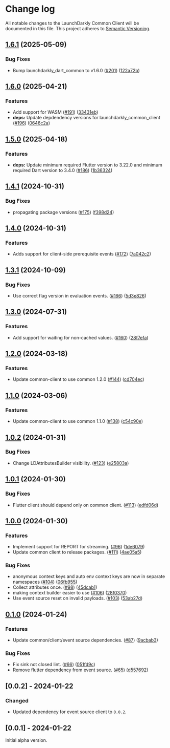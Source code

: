 # Change log

All notable changes to the LaunchDarkly Common Client will be documented in this file. This project adheres to [Semantic Versioning](https://semver.org).

## [1.6.1](https://github.com/launchdarkly/flutter-client-sdk/compare/launchdarkly_common_client-v1.6.0...launchdarkly_common_client-v1.6.1) (2025-05-09)


### Bug Fixes

* Bump launchdarkly_dart_common to v1.6.0 ([#201](https://github.com/launchdarkly/flutter-client-sdk/issues/201)) ([122a72b](https://github.com/launchdarkly/flutter-client-sdk/commit/122a72b609b600590c39fdbf14307f1f81aff13b))

## [1.6.0](https://github.com/launchdarkly/flutter-client-sdk/compare/launchdarkly_common_client-v1.5.0...launchdarkly_common_client-v1.6.0) (2025-04-21)


### Features

* Add support for WASM ([#191](https://github.com/launchdarkly/flutter-client-sdk/issues/191)) ([33431eb](https://github.com/launchdarkly/flutter-client-sdk/commit/33431eb34e1d69e8b0c10f522b40c8a339fe1b5c))
* **deps:** Update depdendency versions for launchdarkly_common_client ([#196](https://github.com/launchdarkly/flutter-client-sdk/issues/196)) ([0646c2a](https://github.com/launchdarkly/flutter-client-sdk/commit/0646c2aaaffb8fd17c61646bed815cc7898fa428))

## [1.5.0](https://github.com/launchdarkly/flutter-client-sdk/compare/launchdarkly_common_client-v1.4.1...launchdarkly_common_client-v1.5.0) (2025-04-18)


### Features

* **deps:** Update minimum required Flutter version to 3.22.0 and minimum required Dart version to 3.4.0 ([#186](https://github.com/launchdarkly/flutter-client-sdk/issues/186)) ([1b36324](https://github.com/launchdarkly/flutter-client-sdk/commit/1b363247ef5d01e08baa480e4f5ed4b644397dad))

## [1.4.1](https://github.com/launchdarkly/flutter-client-sdk/compare/launchdarkly_common_client-v1.4.0...launchdarkly_common_client-v1.4.1) (2024-10-31)


### Bug Fixes

* propagating package versions ([#175](https://github.com/launchdarkly/flutter-client-sdk/issues/175)) ([f398d24](https://github.com/launchdarkly/flutter-client-sdk/commit/f398d2493da4faa1a06e7e74829bfb1b1817d55a))

## [1.4.0](https://github.com/launchdarkly/flutter-client-sdk/compare/launchdarkly_common_client-v1.3.1...launchdarkly_common_client-v1.4.0) (2024-10-31)


### Features

* Adds support for client-side prerequisite events ([#172](https://github.com/launchdarkly/flutter-client-sdk/issues/172)) ([7a042c2](https://github.com/launchdarkly/flutter-client-sdk/commit/7a042c2047798831b62ea29243313d7e411d22e1))

## [1.3.1](https://github.com/launchdarkly/flutter-client-sdk/compare/launchdarkly_common_client-v1.3.0...launchdarkly_common_client-v1.3.1) (2024-10-09)


### Bug Fixes

* Use correct flag version in evaluation events. ([#166](https://github.com/launchdarkly/flutter-client-sdk/issues/166)) ([5d3e826](https://github.com/launchdarkly/flutter-client-sdk/commit/5d3e826bbb2345b259b6ac29732440b58f29b673))

## [1.3.0](https://github.com/launchdarkly/flutter-client-sdk/compare/launchdarkly_common_client-v1.2.0...launchdarkly_common_client-v1.3.0) (2024-07-31)


### Features

* Add support for waiting for non-cached values. ([#160](https://github.com/launchdarkly/flutter-client-sdk/issues/160)) ([28f7efa](https://github.com/launchdarkly/flutter-client-sdk/commit/28f7efa6128b937a4626fe4b4ca60b9e64db1641))

## [1.2.0](https://github.com/launchdarkly/flutter-client-sdk/compare/launchdarkly_common_client-v1.1.0...launchdarkly_common_client-v1.2.0) (2024-03-18)


### Features

* Update common-client to use common 1.2.0 ([#144](https://github.com/launchdarkly/flutter-client-sdk/issues/144)) ([cd704ec](https://github.com/launchdarkly/flutter-client-sdk/commit/cd704ec0f6814652fc8bd2afa9fef78474608079))

## [1.1.0](https://github.com/launchdarkly/flutter-client-sdk/compare/launchdarkly_common_client-v1.0.2...launchdarkly_common_client-v1.1.0) (2024-03-06)


### Features

* Update common-client to use common 1.1.0 ([#138](https://github.com/launchdarkly/flutter-client-sdk/issues/138)) ([c54c90e](https://github.com/launchdarkly/flutter-client-sdk/commit/c54c90eef95308112a33fdd8343eff0a3ea8322c))

## [1.0.2](https://github.com/launchdarkly/flutter-client-sdk/compare/launchdarkly_common_client-v1.0.1...launchdarkly_common_client-v1.0.2) (2024-01-31)


### Bug Fixes

* Change LDAttributesBuilder visibility. ([#123](https://github.com/launchdarkly/flutter-client-sdk/issues/123)) ([e25803a](https://github.com/launchdarkly/flutter-client-sdk/commit/e25803a8dc15a7256cd1c896511bdaac51ebf67d))

## [1.0.1](https://github.com/launchdarkly/flutter-client-sdk/compare/launchdarkly_common_client-v1.0.0...launchdarkly_common_client-v1.0.1) (2024-01-30)


### Bug Fixes

* Flutter client should depend only on common client. ([#113](https://github.com/launchdarkly/flutter-client-sdk/issues/113)) ([edfd06d](https://github.com/launchdarkly/flutter-client-sdk/commit/edfd06d24e30915c0608766e5abcc9290aaf6244))

## [1.0.0](https://github.com/launchdarkly/flutter-client-sdk/compare/launchdarkly_common_client-v0.1.0...launchdarkly_common_client-v1.0.0) (2024-01-30)


### Features

* Implement support for REPORT for streaming. ([#96](https://github.com/launchdarkly/flutter-client-sdk/issues/96)) ([1de6079](https://github.com/launchdarkly/flutter-client-sdk/commit/1de60797e2edaac2fdf38f829ee4e3f15260f963))
* Update common client to release packages. ([#111](https://github.com/launchdarkly/flutter-client-sdk/issues/111)) ([4ae05a5](https://github.com/launchdarkly/flutter-client-sdk/commit/4ae05a5d7cc950c2f29b07624d73463ce8f7794c))


### Bug Fixes

* anonymous context keys and auto env context keys are now in separate namespaces ([#104](https://github.com/launchdarkly/flutter-client-sdk/issues/104)) ([06fb955](https://github.com/launchdarkly/flutter-client-sdk/commit/06fb95589fca1b56146442e8db88e56923449962))
* Collect attributes once. ([#98](https://github.com/launchdarkly/flutter-client-sdk/issues/98)) ([45dcab1](https://github.com/launchdarkly/flutter-client-sdk/commit/45dcab15cf8e069277d15c05064e17dda0e51d4e))
* making context builder easier to use ([#106](https://github.com/launchdarkly/flutter-client-sdk/issues/106)) ([28f0370](https://github.com/launchdarkly/flutter-client-sdk/commit/28f0370eb0a1b86af51d207948b2f4169a937eef))
* Use event source reset on invalid payloads. ([#103](https://github.com/launchdarkly/flutter-client-sdk/issues/103)) ([53ab27d](https://github.com/launchdarkly/flutter-client-sdk/commit/53ab27d002b0d2a37669b345b1337da1f428277d))

## [0.1.0](https://github.com/launchdarkly/flutter-client-sdk/compare/launchdarkly_common_client-v0.0.2...launchdarkly_common_client-v0.1.0) (2024-01-24)


### Features

* Update common/client/event source dependencies. ([#87](https://github.com/launchdarkly/flutter-client-sdk/issues/87)) ([9acbab3](https://github.com/launchdarkly/flutter-client-sdk/commit/9acbab3bbe3ca9a1c63923ea4c95f0eb0dd1177b))


### Bug Fixes

* Fix sink not closed lint. ([#66](https://github.com/launchdarkly/flutter-client-sdk/issues/66)) ([051fd9c](https://github.com/launchdarkly/flutter-client-sdk/commit/051fd9cfc405f23e0bac64da90b9277ccdf5e188))
* Remove flutter dependency from event source. ([#65](https://github.com/launchdarkly/flutter-client-sdk/issues/65)) ([d557692](https://github.com/launchdarkly/flutter-client-sdk/commit/d557692ef7d146a5c691d3b8f64f10726f12add3))

## [0.0.2] - 2024-01-22

### Changed

- Updated dependency for event source client to `0.0.2`.

## [0.0.1] - 2024-01-22

Initial alpha version.
